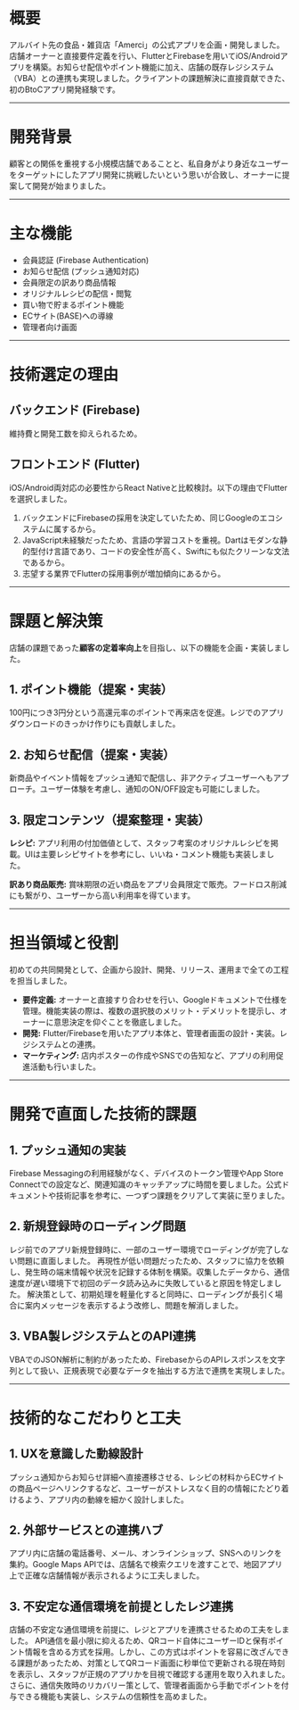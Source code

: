 # 概要

アルバイト先の食品・雑貨店「Amerci」の公式アプリを企画・開発しました。店舗オーナーと直接要件定義を行い、FlutterとFirebaseを用いてiOS/Androidアプリを構築。お知らせ配信やポイント機能に加え、店舗の既存レジシステム（VBA）との連携も実現しました。クライアントの課題解決に直接貢献できた、初のBtoCアプリ開発経験です。

---
# 開発背景

顧客との関係を重視する小規模店舗であることと、私自身がより身近なユーザーをターゲットにしたアプリ開発に挑戦したいという思いが合致し、オーナーに提案して開発が始まりました。

---
# 主な機能

* 会員認証 (Firebase Authentication)
* お知らせ配信 (プッシュ通知対応)
* 会員限定の訳あり商品情報
* オリジナルレシピの配信・閲覧
* 買い物で貯まるポイント機能
* ECサイト(BASE)への導線
* 管理者向け画面

---
# 技術選定の理由

## バックエンド (Firebase)
維持費と開発工数を抑えられるため。

## フロントエンド (Flutter)
iOS/Android両対応の必要性からReact Nativeと比較検討。以下の理由でFlutterを選択しました。
1.  バックエンドにFirebaseの採用を決定していたため、同じGoogleのエコシステムに属するから。
2.  JavaScript未経験だったため、言語の学習コストを重視。Dartはモダンな静的型付け言語であり、コードの安全性が高く、Swiftにも似たクリーンな文法であるから。
3.  志望する業界でFlutterの採用事例が増加傾向にあるから。

---
# 課題と解決策

店舗の課題であった**顧客の定着率向上**を目指し、以下の機能を企画・実装しました。

## 1. ポイント機能（提案・実装）

100円につき3円分という高還元率のポイントで再来店を促進。レジでのアプリダウンロードのきっかけ作りにも貢献しました。

## 2. お知らせ配信（提案・実装）

新商品やイベント情報をプッシュ通知で配信し、非アクティブユーザーへもアプローチ。ユーザー体験を考慮し、通知のON/OFF設定も可能にしました。

## 3. 限定コンテンツ（提案整理・実装）

**レシピ:** アプリ利用の付加価値として、スタッフ考案のオリジナルレシピを掲載。UIは主要レシピサイトを参考にし、いいね・コメント機能も実装しました。

**訳あり商品販売:** 賞味期限の近い商品をアプリ会員限定で販売。フードロス削減にも繋がり、ユーザーから高い利用率を得ています。

---
# 担当領域と役割

初めての共同開発として、企画から設計、開発、リリース、運用まで全ての工程を担当しました。

* **要件定義:** オーナーと直接すり合わせを行い、Googleドキュメントで仕様を管理。機能実装の際は、複数の選択肢のメリット・デメリットを提示し、オーナーに意思決定を仰ぐことを徹底しました。
* **開発:** Flutter/Firebaseを用いたアプリ本体と、管理者画面の設計・実装。レジシステムとの連携。
* **マーケティング:** 店内ポスターの作成やSNSでの告知など、アプリの利用促進活動も行いました。

---
# 開発で直面した技術的課題

## 1. プッシュ通知の実装

Firebase Messagingの利用経験がなく、デバイスのトークン管理やApp Store Connectでの設定など、関連知識のキャッチアップに時間を要しました。公式ドキュメントや技術記事を参考に、一つずつ課題をクリアして実装に至りました。

## 2. 新規登録時のローディング問題

レジ前でのアプリ新規登録時に、一部のユーザー環境でローディングが完了しない問題に直面しました。
再現性が低い問題だったため、スタッフに協力を依頼し、発生時の端末情報や状況を記録する体制を構築。収集したデータから、通信速度が遅い環境下で初回のデータ読み込みに失敗していると原因を特定しました。
解決策として、初期処理を軽量化すると同時に、ローディングが長引く場合に案内メッセージを表示するよう改修し、問題を解消しました。

## 3. VBA製レジシステムとのAPI連携

VBAでのJSON解析に制約があったため、FirebaseからのAPIレスポンスを文字列として扱い、正規表現で必要なデータを抽出する方法で連携を実現しました。

---
# 技術的なこだわりと工夫

## 1. UXを意識した動線設計

プッシュ通知からお知らせ詳細へ直接遷移させる、レシピの材料からECサイトの商品ページへリンクするなど、ユーザーがストレスなく目的の情報にたどり着けるよう、アプリ内の動線を細かく設計しました。

## 2. 外部サービスとの連携ハブ

アプリ内に店舗の電話番号、メール、オンラインショップ、SNSへのリンクを集約。Google Maps APIでは、店舗名で検索クエリを渡すことで、地図アプリ上で正確な店舗情報が表示されるように工夫しました。

## 3. 不安定な通信環境を前提としたレジ連携

店舗の不安定な通信環境を前提に、レジとアプリを連携させるための工夫をしました。
API通信を最小限に抑えるため、QRコード自体にユーザーIDと保有ポイント情報を含める方式を採用。しかし、この方式はポイントを容易に改ざんできる課題があったため、対策としてQRコード画面に秒単位で更新される現在時刻を表示し、スタッフが正規のアプリかを目視で確認する運用を取り入れました。
さらに、通信失敗時のリカバリー策として、管理者画面から手動でポイントを付与できる機能も実装し、システムの信頼性を高めました。